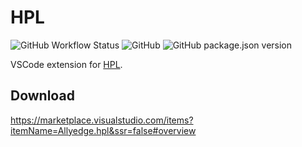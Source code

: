 # HPL

![GitHub Workflow Status](https://img.shields.io/github/actions/workflow/status/Allyedge/hpl-vscode/publish.yml)
![GitHub](https://img.shields.io/github/license/Allyedge/hpl-vscode)
![GitHub package.json version](https://img.shields.io/github/package-json/v/Allyedge/hpl-vscode)

VSCode extension for [HPL](https://github.com/EimaMei/HPL).

## Download

https://marketplace.visualstudio.com/items?itemName=Allyedge.hpl&ssr=false#overview
